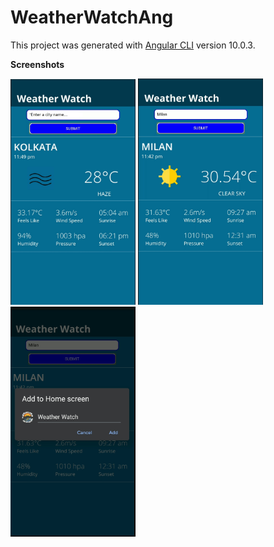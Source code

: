 # WeatherWatchAng

This project was generated with [Angular CLI](https://github.com/angular/angular-cli) version 10.0.3.

<b> Screenshots</b>
<p float="left">
<img src="../../Screenshot/angular1.jpg" width="200">
 <img src="../../Screenshot/angular2.jpg" width="200">
 <img src="../../Screenshot/angular3.jpg" width="200">
 
 </p>
